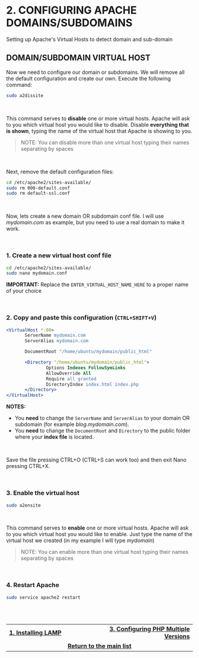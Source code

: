
# 2. CONFIGURING APACHE DOMAINS/SUBDOMAINS
Setting up Apache's Virtual Hosts to detect domain and sub-domain

## DOMAIN/SUBDOMAIN VIRTUAL HOST
Now we need to configure our domain or subdomains. We will remove all the default configuration and create our own.
Execute the following command:
<br>

```bash
sudo a2dissite
```

<br>

This command serves to **disable** one or more virtual hosts.
Apache will ask to you which virtual host you would like to disable. Disable **everything that is shown**, typing the name of the virtual host that Apache is showing to you.

> NOTE: You can disable more than one virtual host typing their names separating by spaces

<br>

Next, remove the default configuration files:

```bash
cd /etc/apache2/sites-available/
sudo rm 000-default.conf
sudo rm default-ssl.conf
 ```
 
<br>

Now, lets create a new domain OR subdomain conf file. I will use *mydomain.com* as example, but you need to use a real domain to make it work.

<br>

 ### 1. Create a new virtual host conf file
 
 ```bash
 cd /etc/apache2/sites-available/
 sudo nano mydomain.conf
 ```
 
 **IMPORTANT:** Replace the `ENTER_VIRTUAL_HOST_NAME_HERE` to a proper name of your choice
 
<br>

### 2. Copy and paste this configuration (`CTRL+SHIFT+V`)

 ```apache
<VirtualHost *:80>
        ServerName mydomain.com
        ServerAlias mydomain.com

        DocumentRoot "/home/ubuntu/mydomain/public_html"

        <Directory "/home/ubuntu/mydomain/public_html">
                Options Indexes FollowSymLinks
                AllowOverride All
                Require all granted
                DirectoryIndex index.html index.php
        </Directory>
</VirtualHost>
```

**NOTES:**
 - You **need** to change the `ServerName` and `ServerAlias` to your domain OR subdomain (for example *blog.mydomain.com*).
 - You **need** to change the `DocumentRoot` and `Directory` to the public folder where your **index file** is located.

<br>

Save the file pressing CTRL+O (CTRL+S can work too) and then exit Nano pressing CTRL+X.

<br>

### 3. Enable the virtual host

```bash
sudo a2ensite
```

<br>

This command serves to **enable** one or more virtual hosts.
Apache will ask to you which virtual host you would like to enable. Just type the name of the virtual host we created (in my example I will type *mydomain*)

> NOTE: You can enable more than one virtual host typing their names separating by spaces

<br>

### 4. Restart Apache

```bash
sudo service apache2 restart
```
 
<br><br>
<div>
    <table width="9000">
        <tr>
            <td width="9000">
                <a href="https://github.com/andregalastri/tutorials/blob/main/Ubuntu%20Server/1.%20Installing%20LAMP.md"><b>1. Installing LAMP</b></a>
            </td>
            <td width="50%" align="right">
                <a href="https://github.com/andregalastri/tutorials/blob/main/Ubuntu%20Server/3.%20Configuring%20PHP%20Multiple%20Versions.md"><b>3. Configuring PHP Multiple Versions</b></a>
            </td>
        </tr>
        <tr>
            <td width="9000" colspan="2" align="center">
                <a href="">
                    <b>Return to the main list</b>
                </a>
            </td>
        </tr>
    </table>
</div>
